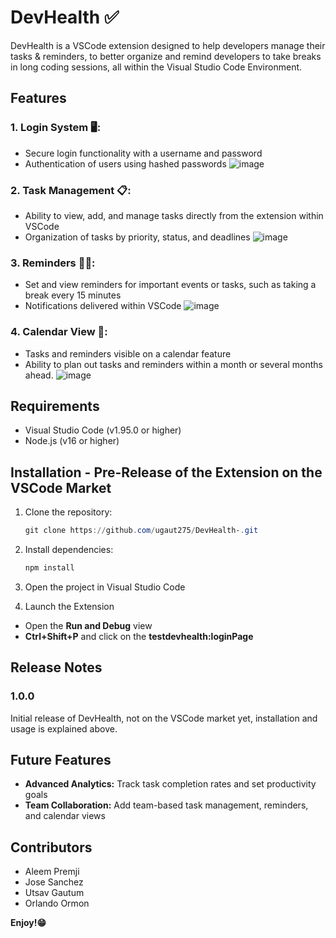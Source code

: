 # DevHealth ✅

DevHealth is a VSCode extension designed to help developers manage their tasks & reminders, to better organize and remind developers to take breaks in long coding sessions, all within the Visual Studio Code Environment.

## Features

### 1. Login System 🖥️:
- Secure login functionality with a username and password
- Authentication of users using hashed passwords
![image](https://github.com/user-attachments/assets/dd6bad35-e254-4798-b16d-1e20ea810f24)

### 2. Task Management 📋:
- Ability to view, add, and manage tasks directly from the extension within VSCode
- Organization of tasks by priority, status, and deadlines
![image](https://github.com/user-attachments/assets/923354fc-8d07-4cce-aca1-c64921348d9b)

### 3. Reminders 🤞🏻:
- Set and view reminders for important events or tasks, such as taking a break every 15 minutes
- Notifications delivered within VSCode
![image](https://github.com/user-attachments/assets/a7878d7b-d5b9-4e09-ac2e-74d598716aaf)

### 4. Calendar View 📅:
- Tasks and reminders visible on a calendar feature
- Ability to plan out tasks and reminders within a month or several months ahead. 
![image](https://github.com/user-attachments/assets/bb642f8e-8266-4604-8c25-b8d1a4bdd059)

## Requirements

- Visual Studio Code (v1.95.0 or higher)
- Node.js (v16 or higher) 

## Installation - Pre-Release of the Extension on the VSCode Market

1. Clone the repository:
   ```powershell
   git clone https://github.com/ugaut275/DevHealth-.git
2. Install dependencies:
   ```powershell
   npm install
3. Open the project in Visual Studio Code

4. Launch the Extension
- Open the **Run and Debug** view
- **Ctrl+Shift+P** and click on the **testdevhealth:loginPage**

## Release Notes

### 1.0.0

Initial release of DevHealth, not on the VSCode market yet, installation and usage is explained above. 

## Future Features
- **Advanced Analytics:** Track task completion rates and set productivity goals
- **Team Collaboration:** Add team-based task management, reminders, and calendar views

## Contributors 
- Aleem Premji
- Jose Sanchez
- Utsav Gautum
- Orlando Ormon

**Enjoy!😁**
